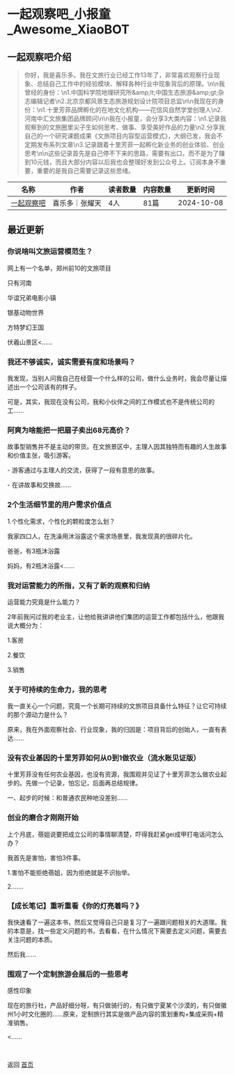 # 一起观察吧_小报童_Awesome_XiaoBOT

## 一起观察吧介绍
> 你好，我是喜乐多。我在文旅行业已经工作13年了，非常喜欢观察行业现象、总结自己工作中的经验模块、解释各种行业中现象背后的原理。\n\n我曾经的身份：\n1.中国科学院地理研究所&amp;amp;lt;中国生态旅游&amp;amp;gt;杂志编辑记者\n2.北京京都风景生态旅游规划设计院项目总监\n\n我现在的身份：\n1.十里芳菲品牌孵化的在地文化机构——花信风自然学堂创理人\n2.河南中汇文旅集团品牌顾问\n\n我在小报童，会分享3大类内容：\n1.记录我观察到的文旅圈里尖子生如何思考、做事、享受美好作品的力量\n2.分享我自己的一个研究课题成果《文旅项目内容型运营模式》，大纲已发，我会不定期发布系列文章\n3.记录跟着十里芳菲一起孵化新业务的创业体验、创业思考\n\n这些记录首先是自己停不下来的思路，需要有出口，而不是为了赚到10元钱，而且大部分内容以后我也会整理好发到公众号上。订阅本身不重要，重要的是我自己需要记录这些思绪。  
  


|名称|作者|读者数量|内容数量|更新时间|
|---|---|---|---|---|
|[一起观察吧](https://xiaobot.net/p/tianshio511?refer=9c3f1c95-a052-465a-9902-f6d75080262a)|喜乐多｜张耀天|4人|81篇|2024-10-08|

## 最近更新
### 你说啥叫文旅运营模范生？

网上有一个名单，郑州前10的文旅项目

只有河南

华谊兄弟电影小镇

银基动物世界

方特梦幻王国

伏羲山景区<......

### 我还不够诚实，诚实需要有度和场景吗？

我发现，当别人问我自己在经营一个什么样的公司，做什么业务时，我会尽量让描述出一个公司该有的样子。

可是，其实，我现在没有公司，我和小伙伴之间的工作模式也不是传统公司的工......

### 阿爽为啥能把一把扇子卖出68元高价？

故事型销售并不是主动的带货。在文旅景区中，主理人因其独特而有趣的人生故事和价值主张，吸引游客。

\- 游客通过与主理人的交流，获得了一段有意思的故事。

\- 在讲故事和交换故......

### 2个生活细节里的用户需求价值点

1.个性化需求，个性化的颗粒度怎么划？

我家四口人，在洗澡用沐浴露这个需求场景里，我发现真的很碎片化。

爸爸，有3瓶沐浴露

妈妈，有2瓶沐浴露<......

### 我对运营能力的所指，又有了新的观察和归纳

运营能力究竟是什么能力？

2年前我问过我的老业主，让他给我讲讲他们集团的运营工作都包括什么，他跟我说大概分为：

1.客房

2.餐饮

3.销售

### 关于可持续的生命力，我的思考

我一直关心一个问题，究竟一个长期可持续的文旅项目具备什么特征？让它可持续的那个源动力是什么？

原来，我在外面观察社会、行业现象，我的归因是：项目背后的创始人，一直有表达......

### 没有农业基因的十里芳菲如何从0到1做农业（流水账见证版）

十里芳菲没有任何农业基因，也没有资源，我围观并见证了十里芳菲怎么做农业起步的。先做一个记录，怕忘记，后面再总结规律。

一、起步的时候：和普通农民种地没差别......

### 创业的磨合才刚刚开始

上个月底，蓓姐说要把成立公司的事情聊清楚，吓得我赶紧gei成甲打电话问怎么办？

我首先是害怕，害怕3件事。

1.害怕不能拒绝蓓姐，因为拒绝就是不识抬举。

2.......

### 【成长笔记】重听重看《你的灯亮着吗？》

我快速看了一遍这本书，然后又觉得自己只是复习了一遍跟问题相关的大道理。我的本意是，找一些定义问题的书，去看看，在什么情况下需要去定义问题，需要去关注问题的本质。

然后我......

### 围观了一个定制旅游会展后的一些思考

感性印象

现在的旅行社，产品好细分呀，有只做骑行的，有只做宁夏某个沙漠的，有只做徽州1小时文化圈的......原来，定制旅行其实是做产品内容的策划重构+集成采购+精准销售。

<......


<a href="https://github.com/Reno9527/awesome-xiaobot" style="color: white; text-decoration: none;">awesome-xiaobot</a>

返回 [首页](../README.md)
